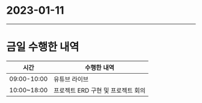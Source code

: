 # 2023-01-11

---

# 금일 수행한 내역

| 시간 | 수행한 내역 |
| --- | --- |
| 09:00-10:00 | 유튜브 라이브 |
| 10:00~18:00 | 프로젝트 ERD 구현 및 프로젝트 회의 |
